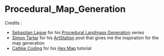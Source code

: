 # Procedural_Map_Generation

Credits : 
- [Sebastian Lague](https://www.youtube.com/channel/UCmtyQOKKmrMVaKuRXz02jbQ) for his [Procedural Landmass Generation](https://www.youtube.com/watch?v=wbpMiKiSKm8) series
- [Simon Tartar](https://www.artstation.com/benrezh) for his [ArtStation](https://www.artstation.com/artwork/O2k3y) post that gives me the inspiration for the map generation
- [Catlike Coding](https://catlikecoding.com) for his [Hex Map](https://catlikecoding.com/unity/tutorials/hex-map/) tutorial